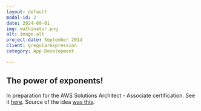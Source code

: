 ```yaml
---
layout: default
modal-id: 2
date: 2024-09-01
img: mathinator.png
alt: image-alt
project-date: September 2014
client: gregularexpression
category: App Development

---
```


## The power of exponents!

In preparation for the AWS Solutions Architect - Associate certification.  See it <a href="https://mathinator.gregularexpression.com" target="_new">here</a>.  Source of the idea <a href="https://www.youtube.com/watch?v=7m_q1ldzw0U" target="_new">was this</a>.
